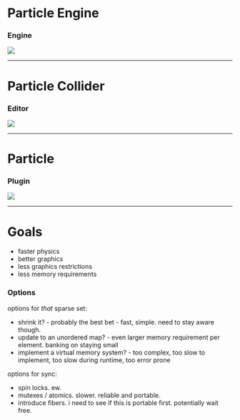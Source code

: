 # Particle Engine
### Engine
![](https://via.placeholder.com/800x300.png?text=Placeholder+Image)
***

# Particle Collider
### Editor
![](https://via.placeholder.com/800x300.png?text=Placeholder+Image)
***

# Particle
### Plugin
![](https://via.placeholder.com/800x300.png?text=Placeholder+Image)
***
# Goals
 - faster physics
 - better graphics
 - less graphics restrictions
 - less memory requirements

### Options
options for *that* sparse set:
 - shrink it? - probably the best bet - fast, simple. need to stay aware though.
 - update to an unordered map? - even larger memory requirement per element. banking on staying small
 - implement a virtual memory system? - too complex, too slow to implement, too slow during runtime, too error prone

options for sync:
 - spin locks. ew.
 - mutexes / atomics. slower. reliable and portable.
 - introduce fibers. i need to see if this is portable first. potentially wait free.
 
